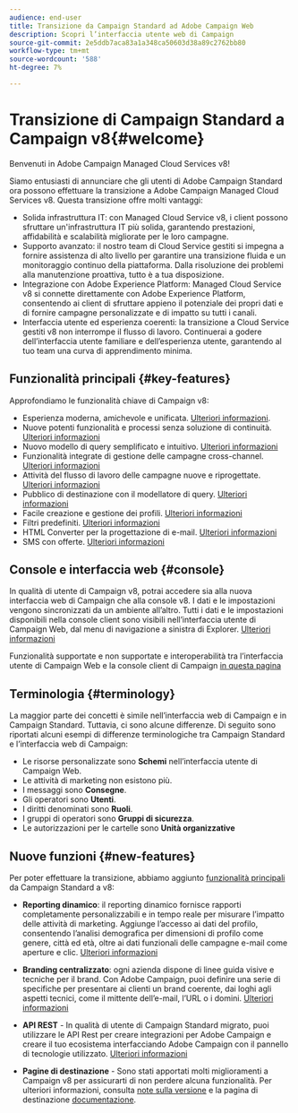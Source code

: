 ```yaml
---
audience: end-user
title: Transizione da Campaign Standard ad Adobe Campaign Web
description: Scopri l’interfaccia utente web di Campaign
source-git-commit: 2e5ddb7aca83a1a348ca50603d38a89c2762bb80
workflow-type: tm+mt
source-wordcount: '588'
ht-degree: 7%

---
```



# Transizione di Campaign Standard a Campaign v8{#welcome}

<!--
We are thrilled to annonce that you, as a Campaign Standard user, can now benefit from the new version of Adobe Campaign Web User Interface. The migration is seemless and will allow you to use all the intuitive features designed to simplify the creation of personalized cross-channel campaigns. Campaign Web User Interface also brings a connected canvas with Adobe Experience Platform for a unified experience.
-->

Benvenuti in Adobe Campaign Managed Cloud Services v8!

Siamo entusiasti di annunciare che gli utenti di Adobe Campaign Standard ora possono effettuare la transizione a Adobe Campaign Managed Cloud Services v8. Questa transizione offre molti vantaggi:

* Solida infrastruttura IT: con Managed Cloud Service v8, i client possono sfruttare un&#39;infrastruttura IT più solida, garantendo prestazioni, affidabilità e scalabilità migliorate per le loro campagne.
* Supporto avanzato: il nostro team di Cloud Service gestiti si impegna a fornire assistenza di alto livello per garantire una transizione fluida e un monitoraggio continuo della piattaforma. Dalla risoluzione dei problemi alla manutenzione proattiva, tutto è a tua disposizione.
* Integrazione con Adobe Experience Platform: Managed Cloud Service v8 si connette direttamente con Adobe Experience Platform, consentendo ai client di sfruttare appieno il potenziale dei propri dati e di fornire campagne personalizzate e di impatto su tutti i canali.
* Interfaccia utente ed esperienza coerenti: la transizione a Cloud Service gestiti v8 non interrompe il flusso di lavoro. Continuerai a godere dell’interfaccia utente familiare e dell’esperienza utente, garantendo al tuo team una curva di apprendimento minima.

<!--
As a Campaign Standard user, we now offer you a way to migrate to Adobe Campaign v8. You will benefit from both the new Campaign Web interface and the v8 console.
-->

## Funzionalità principali {#key-features}

Approfondiamo le funzionalità chiave di Campaign v8:

* Esperienza moderna, amichevole e unificata. [Ulteriori informazioni](../get-started/connect-to-campaign.md).
* Nuove potenti funzionalità e processi senza soluzione di continuità. [Ulteriori informazioni](../get-started/user-interface.md)
* Nuovo modello di query semplificato e intuitivo. [Ulteriori informazioni](../query/query-modeler-overview.md)
* Funzionalità integrate di gestione delle campagne cross-channel. [Ulteriori informazioni](../msg/gs-messages.md)
* Attività del flusso di lavoro delle campagne nuove e riprogettate. [Ulteriori informazioni](../workflows/gs-workflows.md)
* Pubblico di destinazione con il modellatore di query. [Ulteriori informazioni](../query/query-modeler-overview.md)
* Facile creazione e gestione dei profili. [Ulteriori informazioni](../audience/about-recipients.md)
* Filtri predefiniti. [Ulteriori informazioni](../get-started/predefined-filters.md)
* HTML Converter per la progettazione di e-mail. [Ulteriori informazioni](../email/existing-content.md)
* SMS con offerte. [Ulteriori informazioni](../msg/offers.md)

## Console e interfaccia web {#console}

In qualità di utente di Campaign v8, potrai accedere sia alla nuova interfaccia web di Campaign che alla console v8. I dati e le impostazioni vengono sincronizzati da un ambiente all’altro. Tutti i dati e le impostazioni disponibili nella console client sono visibili nell’interfaccia utente di Campaign Web, dal menu di navigazione a sinistra di Explorer. [Ulteriori informazioni](../get-started/user-interface.md#user-interface-explorer)

Funzionalità supportate e non supportate e interoperabilità tra l’interfaccia utente di Campaign Web e la console client di Campaign [in questa pagina](../get-started/capability-matrix.md)

## Terminologia {#terminology}

La maggior parte dei concetti è simile nell’interfaccia web di Campaign e in Campaign Standard. Tuttavia, ci sono alcune differenze. Di seguito sono riportati alcuni esempi di differenze terminologiche tra Campaign Standard e l’interfaccia web di Campaign:

<!--
* Profiles are **Recipients** in the console. [Learn more](../audience/gs-audiences-recipients.md).
* Test profiles are **Seed addresses**. [Learn more](../preview-test/test-deliveries.md).
* The delivery preparation is the **Delivery analysis**. [Learn more](../monitor/prepare-send.md).
* Audiences are **Lists**. [Learn more](../audience/gs-audiences-recipients.md).
-->

* Le risorse personalizzate sono **Schemi** nell’interfaccia utente di Campaign Web.
* Le attività di marketing non esistono più.
* I messaggi sono **Consegne**.
* Gli operatori sono **Utenti**.
* I diritti denominati sono **Ruoli**.
* I gruppi di operatori sono **Gruppi di sicurezza**.
* Le autorizzazioni per le cartelle sono **Unità organizzative**

## Nuove funzioni {#new-features}

Per poter effettuare la transizione, abbiamo aggiunto [funzionalità principali](https://experienceleague.adobe.com/docs/experience-cloud/campaign/campaign-standard-migration-home.html) da Campaign Standard a v8:

* **Reporting dinamico**: il reporting dinamico fornisce rapporti completamente personalizzabili e in tempo reale per misurare l’impatto delle attività di marketing. Aggiunge l’accesso ai dati del profilo, consentendo l’analisi demografica per dimensioni di profilo come genere, città ed età, oltre ai dati funzionali delle campagne e-mail come aperture e clic. [Ulteriori informazioni](https://experienceleague.adobe.com/docs/experience-cloud/campaign/reporting/get-started-reporting.html)

* **Branding centralizzato**: ogni azienda dispone di linee guida visive e tecniche per il brand. Con Adobe Campaign, puoi definire una serie di specifiche per presentare ai clienti un brand coerente, dai loghi agli aspetti tecnici, come il mittente dell’e-mail, l’URL o i domini. [Ulteriori informazioni](https://experienceleague.adobe.com/docs/experience-cloud/campaign/branding/branding-gs.html)

* **API REST** - In qualità di utente di Campaign Standard migrato, puoi utilizzare le API Rest per creare integrazioni per Adobe Campaign e creare il tuo ecosistema interfacciando Adobe Campaign con il pannello di tecnologie utilizzato. [Ulteriori informazioni](https://experienceleague.adobe.com/docs/experience-cloud/campaign/apis/get-started-apis.html)

* **Pagine di destinazione** - Sono stati apportati molti miglioramenti a Campaign v8 per assicurarti di non perdere alcuna funzionalità. Per ulteriori informazioni, consulta [note sulla versione](../rn/release-notes.md#new-24-4) e la pagina di destinazione [documentazione](../landing-pages/get-started-lp.md).

<!--
* Delivery Alerting: In addition to viewing notifications directly in Campaign, Adobe Campaign also provides an email alerting system to trigger email alerts to users or external stakeholders of important system activities. Create, manage, and receive customizable alerts and dashboards to keep track of delivery successes or failures. Adobe Campaign Delivery Alerting boosts efficiency by keeping all involved Adobe Campaign users in a company automatically informed about the delivery execution status, via email and dashboard. 

* Landing Pages: Landing pages are web forms that can be used to capture information on your audiences, offer subscriptions to a service, display data and grow your database. Landing pages can also be used for acquiring or updating existing profiles, and to set up a double opt-in mechanism, allowing you to to protect the platform from wrong or invalid email addresses, or spambots. [Learn more](../landing-pages/get-started-lp.md)
-->